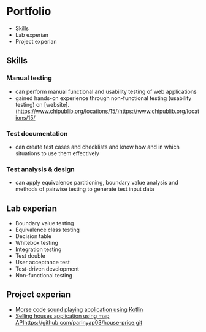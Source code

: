 # Portfolio
- Skills
- Lab experian
- Project experian
## Skills
### Manual testing
- can perform manual functional and usability testing of web applications
- gained hands-on experience through non-functional testing (usability testing) on [website].(https://www.chipublib.org/locations/15/)https://www.chipublib.org/locations/15/
### Test documentation
- can create test cases and checklists and know how and in which situations to use them effectively
### Test analysis & design
- can apply equivalence partitioning, boundary value analysis and methods of pairwise testing to generate test input data
## Lab experian
- Boundary value testing
- Equivalence class testing
- Decision table
- Whitebox testing
- Integration testing
- Test double
- User acceptance test
- Test-driven development
- Non-functional testing
## Project experian
- [Morse code sound playing application using Kotlin](https://github.com/parinyap03/morseCode.git)
- [Selling houses application using map API](https://github.com/parinyap03/house-price.git)https://github.com/parinyap03/house-price.git
